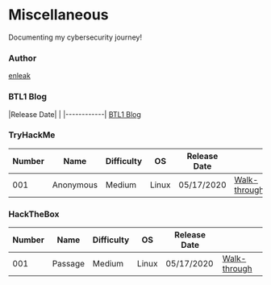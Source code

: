 # Miscellaneous  



 
Documenting my cybersecurity journey!

### Author

[enleak](https://twitter.com/0xEnleak)


### BTL1 Blog

|Release Date| |
|------------| [BTL1 Blog](./BTL1/Review.md)


### TryHackMe

| Number | Name | Difficulty | OS | Release Date | |
| --- | --- | --- | --- | --- | --- |
| 001 | Anonymous | Medium | Linux | 05/17/2020 | [Walk-through](./TryHackMe/Anonymous.md) |





### HackTheBox

| Number | Name | Difficulty | OS | Release Date | |
| --- | --- | --- | --- | --- | --- |
| 001 | Passage | Medium | Linux | 05/17/2020 | [Walk-through](./HackTheBox/Passage.md) |














